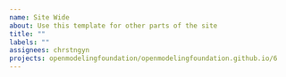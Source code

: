 ```yaml
---
name: Site Wide
about: Use this template for other parts of the site
title: ""
labels: ""
assignees: chrstngyn
projects: openmodelingfoundation/openmodelingfoundation.github.io/6
---
```

